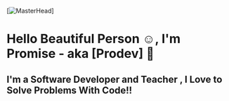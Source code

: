 [![MasterHead](https://images.unsplash.com/photo-1592996522990-65ccd3032a61?ixlib=rb-4.0.3&ixid=MnwxMjA3fDB8MHxwaG90by1wYWdlfHx8fGVufDB8fHx8&auto=format&fit=crop&w=1332&q=80)]
# Hello Beautiful Person ☺, I'm Promise - aka [Prodev] 👋 

## I'm a Software Developer and Teacher , I Love to Solve Problems With Code!!


